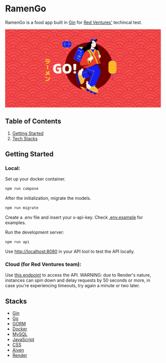 # RamenGo
RamenGo is a food app built in [Gin](https://github.com/gin-gonic/gin) for [Red Ventures'](https://redventures.com.br/) techincal test.

![Alt text](client/assets/images/capa.jpg?raw=true)

## Table of Contents

1. [Getting Started](#start)
2. [Tech Stacks](#stacks)


## <a name="start">Getting Started</a>
### Local:
Set up your docker container.

```bash
npm run compose
```

After the initialization, migrate the models.

```bash
npm run migrate
```

Create a .env file and insert your x-api-key. Check [.env.example](api/.env.example) for examples.

Run the development server:

```bash
npm run api
```

Use [http://localhost:8080](http://localhost:8080) in your API tool to test the API locally.


### Cloud (for Red Ventures team):
Use [this endpoint](https://ramengo-back.onrender.com) to access the API.
WARNING: due to Render's nature, instances can spin down and delay requests by 50 seconds or more, in case you're experiencing timeouts, try again a minute or two later.

## <a name="stacks">Stacks</a>

- [Gin](https://github.com/gin-gonic/gin)
- [Go](https://go.dev/)
- [GORM](https://gorm.io/index.html/)
- [Docker](https://www.docker.com/)
- [MySQL](https://www.mysql.com/)
- [JavaScript](https://www.javascript.com/)
- [CSS](https://developer.mozilla.org/en-US/docs/Web/CSS)
- [Aiven](https://console.aiven.io/)
- [Render](https://dashboard.render.com/)